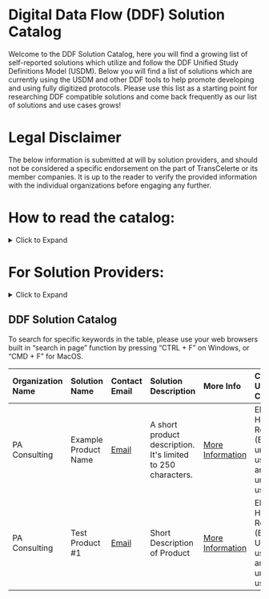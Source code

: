# Digital Data Flow (DDF) Solution Catalog
Welcome to the DDF Solution Catalog, here you will find a growing list of self-reported solutions which utilize and follow the DDF Unified Study Definitions Model (USDM). Below you will find a list of solutions which are currently using the USDM and other DDF tools to help promote developing and using fully digitized protocols. Please use this list as a starting point for researching DDF compatible solutions and come back frequently as our list of solutions and use cases grows!

# Legal Disclaimer
The below information is submitted at will by solution providers, and should not be considered a specific endorsement on the part of TransCelerte or its member companies. It is up to the reader to verify the provided information with the individual organizations before engaging any further.

# How to read the catalog:
<details>
<summary>Click to Expand</summary>

Our current iteration of the DDF Solution Catalog is meant to provide basic functionality for capturing and displaying solutions as they are submitted. New solutions will be appended to the bottom of the table in the order they are submitted, and we will work hard to ensure there are no duplications in the material.

Each line of the table represents a unique solution, and will contain the following information:
- **Organization Name** - Name of company or team which owns the solution
- **Solution Name** - Name of the specific DDF compatible solution
- **Contact Email** - Point of contact for more information on the solution
- **Solution Description** - Short description of what the solution does, limited to 250 characters max
- **More Info** - For more information, click this link to view the long description submitted with the solution
- **Covered Use Cases** - Specific use cases addressed by the solution (use case descriptions are below)
- **USDM Version Compatibility** - Latest compatible version of the USDM which the solution utilizes
- **Website** - External link to organizations website with more information on the specific solution

### Use Case Descriptions

* **Data analytics and reporting** - Solutions automating SAP set-up and statistical analysis
* **Data storage in Metadata Repository (MDR)** - Solutions enabling data integration from/to an MDR
* **Decentralized Clinical Trials (DCT)** - Solutions organizing and/or facilitating DCT set up and operation
* **Diverse and Inclusive Trial Design** - Solutions capturing, displaying, and improving trial participant diversity
* **Electronic Data Capture (EDC)** - Solutions integrating data from/to EDC systems
* **Electronic Health Record (EHR)** - Solutions integrating data from/to EHR systems
* **eSource** - Solutions utilizing data integration from non-standard sources (i.e. wearables, in home diagnostics, etc.)
* **Operational systems (i.e. CTMS, IRT, etc.)** - Solutions integrating data from/to other operational systems
* **Patient eligibility screening** - Solutions utilizing inclusion/exclusion criteria for the purposes of screening participants
* **Registry reporting** - Solutions providing automated submission to data registries
* **Regulatory submission** - Solutions providing automated submission to regulatory bodies
* **Risk management** - Solutions supporting risk assessment, monitoring and/or analysis
* **Study authoring** - Solutions used to design and publish a study protocol

</details>

# For Solution Providers:
<details>
<summary>Click to Expand</summary>

Please use the following link and form to add your solution to our list. Specific instructions for the form are included on the linked page.
<p></p>
[Click here to add your solution](https://github.com/transcelerate/ddf-catalog/issues/new?assignees=&labels=&projects=&template=new-catalog-entry.yml&title=%5BDDF+Catalog+Entry%5D+%3A+Please+Copy+Solution+Name+Here)
<p></p>
_Note: We are utilizing Github's built in "Issue" function to define a custom form template and capture the solution information_
<p></p>
Please ensure your information is correct before submitting your solution. Once submitted, it will be difficult to modify the captured information, and any site administration will take place once a quarter via written request to [DDF@transceleratebiopharmainc.com](mailto:DDF@transceleratebiopharmainc.com)

</details>

## DDF Solution Catalog

To search for specific keywords in the table, please use your web browsers built in “search in page” function by pressing “CTRL + F” on Windows, or “CMD + F” for MacOS.

| Organization Name | Solution Name | Contact Email | Solution Description | More Info | Covered Use Cases | USDM Version Compatibility | Website |
| :--- | :--- | :--- | :--- | :--- | :--- | :--- | :--- |
| PA Consulting | Example Product Name | [Email](mailto:colin-bradshaw@paconsulting.com) | A short product description. It's limited to 250 characters. | [More Information](https://github.com/colin-bradshaw-pac/ddf-home-testing/issues/76) | Electronic Health Record (EHR), An unlisted use case, another unlisted use case | 3.0 | [LINK](www.example.website.com) |
| PA Consulting | Test Product #1 | [Email](mailto:Colin.Bradshaw@paconsulting.com) | Short Description of Product | [More Information](https://github.com/transcelerate/ddf-catalog/issues/1) | Electronic Health Record (EHR), Un-listed use case, another un-listed use case | 2.6 | [LINK](www.google.com) |
